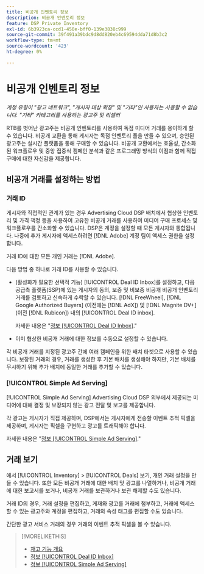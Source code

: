 ```yaml
---
title: 비공개 인벤토리 정보
description: 비공개 인벤토리 정보
feature: DSP Private Inventory
exl-id: 6b3923ca-ccd1-450e-bff0-139e3838c999
source-git-commit: 39f491a39bdc9d8dd820eb4c69594dda71d8b3c2
workflow-type: tm+mt
source-wordcount: '423'
ht-degree: 0%

---
```


# 비공개 인벤토리 정보

*계정 유형이 &quot;광고 네트워크&quot;, &quot;게시자 대상 확장&quot; 및 &quot;기타&quot;인 사용자는 사용할 수 없습니다. &quot;기타&quot; 카테고리를 사용하는 광고주 및 리셀러*

RTB를 벗어난 광고주는 비공개 인벤토리를 사용하여 독점 미디어 거래를 용이하게 할 수 있습니다. 비공개 교환을 통해 게시자는 독점 인벤토리 풀을 만들 수 있으며, 승인된 광고주는 실시간 플랫폼을 통해 구매할 수 있습니다. 비공개 교환에서는 효율성, 간소화된 워크플로우 및 중앙 집중식 캠페인 분석과 같은 프로그래밍 방식의 이점과 함께 직접 구매에 대한 자신감을 제공합니다.

## 비공개 거래를 설정하는 방법

### 거래 ID

게시자와 직접적인 관계가 있는 경우 Advertising Cloud DSP 배치에서 협상한 인벤토리 및 가격 책정 등을 사용하여 고유한 비공개 거래를 사용하여 미디어 구매 프로세스 및 워크플로우를 간소화할 수 있습니다. DSP은 계정을 설정할 때 모든 게시자와 통합됩니다. 나중에 추가 게시자에 액세스하려면 [!DNL Adobe] 계정 팀이 액세스 권한을 설정합니다. <!-- + sentence from Ramey? (no longer here) about how we certify the publishers -->

거래 ID에 대한 모든 개인 거래는 [!DNL Adobe].

다음 방법 중 하나로 거래 ID를 사용할 수 있습니다.

* (활성화가 필요한 선택적 기능) [!UICONTROL Deal ID Inbox]를 설정하고, 다음 공급측 플랫폼(SSP)에 있는 게시자의 동의, 보증 및 비보증 비공개 비공개 인벤토리 거래를 검토하고 신속하게 수락할 수 있습니다. [!DNL FreeWheel], [!DNL Google Authorized Buyers] (이전에는 [!DNL AdX]) 및 [!DNL Magnite DV+] (이전 [!DNL Rubicon]) 내의 [!UICONTROL Deal ID inbox].

   자세한 내용은 &quot;[정보 [!UICONTROL Deal ID Inbox]](deal-id-inbox-about.md).&quot;

* 이미 협상한 비공개 거래에 대한 정보를 수동으로 설정할 수 있습니다.

각 비공개 거래를 지정된 광고주 간에 여러 캠페인을 위한 배치 타겟으로 사용할 수 있습니다. 보장된 거래의 경우, 거래를 생성한 후 기본 배치를 생성해야 하지만, 기본 배치를 무시하기 위해 추가 배치에 동일한 거래를 추가할 수 있습니다.

### [!UICONTROL Simple Ad Serving]

[!UICONTROL Simple Ad Serving] Advertising Cloud DSP 외부에서 제공되는 미디어에 대해 결정 및 보장되지 않는 광고 전달 및 보고를 제공합니다.

각 광고는 게시자가 직접 제공하며, DSP에서는 게시자에게 전송할 이벤트 추적 픽셀을 제공하며, 게시자는 픽셀을 구현하고 광고를 트래픽해야 합니다.

자세한 내용은 &quot;[정보 [!UICONTROL Simple Ad Serving]](simple-deal-about.md).&quot;

## 거래 보기

에서 [!UICONTROL Inventory] > [!UICONTROL Deals] 보기, 개인 거래 설정을 만들 수 있습니다. 또한 모든 비공개 거래에 대한 배치 및 광고를 나열하거나, 비공개 거래에 대한 보고서를 보거나, 비공개 거래를 보관하거나 보관 해제할 수도 있습니다.

거래 ID의 경우, 거래 설정을 편집하고, 게재와 광고를 거래에 첨부하고, 거래에 액세스할 수 있는 광고주와 계정을 편집하고, 거래의 속성 태그를 편집할 수도 있습니다.

간단한 광고 서비스 거래의 경우 거래의 이벤트 추적 픽셀을 볼 수 있습니다.

>[!MORELIKETHIS]
>
>* [재고 기능 개요](/help/dsp/inventory/inventory-overview.md)
>* [정보 [!UICONTROL Deal ID Inbox]](/help/dsp/inventory/deal-id-inbox-about.md)
>* [정보 [!UICONTROL Simple Ad Serving]](simple-deal-about.md)

